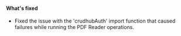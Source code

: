 #### What's fixed
- Fixed the issue with the 'crudhubAuth' import function that caused failures while running the PDF Reader operations.
